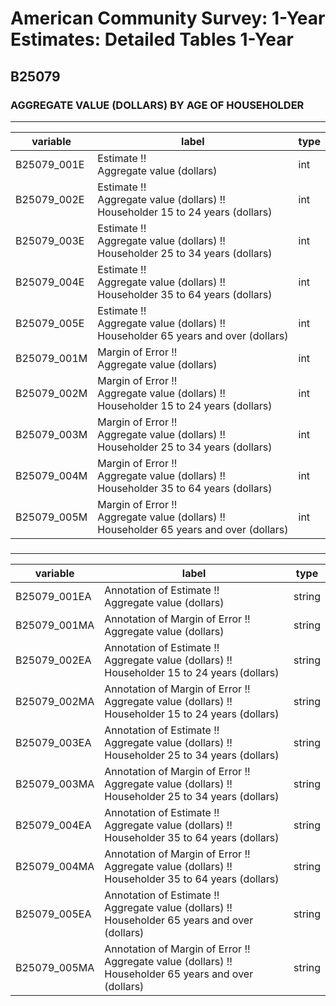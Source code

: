 # American Community Survey: 1-Year Estimates: Detailed Tables 1-Year

## B25079

### AGGREGATE VALUE (DOLLARS) BY AGE OF HOUSEHOLDER

___

| variable | label | type |
| ----- | ----- | ----- |
| B25079_001E | Estimate !!<br>Aggregate value (dollars) | int |
| B25079_002E | Estimate !!<br>Aggregate value (dollars) !!<br>Householder 15 to 24 years (dollars) | int |
| B25079_003E | Estimate !!<br>Aggregate value (dollars) !!<br>Householder 25 to 34 years (dollars) | int |
| B25079_004E | Estimate !!<br>Aggregate value (dollars) !!<br>Householder 35 to 64 years (dollars) | int |
| B25079_005E | Estimate !!<br>Aggregate value (dollars) !!<br>Householder 65 years and over (dollars) | int |
| B25079_001M | Margin of Error !!<br>Aggregate value (dollars) | int |
| B25079_002M | Margin of Error !!<br>Aggregate value (dollars) !!<br>Householder 15 to 24 years (dollars) | int |
| B25079_003M | Margin of Error !!<br>Aggregate value (dollars) !!<br>Householder 25 to 34 years (dollars) | int |
| B25079_004M | Margin of Error !!<br>Aggregate value (dollars) !!<br>Householder 35 to 64 years (dollars) | int |
| B25079_005M | Margin of Error !!<br>Aggregate value (dollars) !!<br>Householder 65 years and over (dollars) | int |
### 

___

| variable | label | type |
| ----- | ----- | ----- |
| B25079_001EA | Annotation of Estimate !!<br>Aggregate value (dollars) | string |
| B25079_001MA | Annotation of Margin of Error !!<br>Aggregate value (dollars) | string |
| B25079_002EA | Annotation of Estimate !!<br>Aggregate value (dollars) !!<br>Householder 15 to 24 years (dollars) | string |
| B25079_002MA | Annotation of Margin of Error !!<br>Aggregate value (dollars) !!<br>Householder 15 to 24 years (dollars) | string |
| B25079_003EA | Annotation of Estimate !!<br>Aggregate value (dollars) !!<br>Householder 25 to 34 years (dollars) | string |
| B25079_003MA | Annotation of Margin of Error !!<br>Aggregate value (dollars) !!<br>Householder 25 to 34 years (dollars) | string |
| B25079_004EA | Annotation of Estimate !!<br>Aggregate value (dollars) !!<br>Householder 35 to 64 years (dollars) | string |
| B25079_004MA | Annotation of Margin of Error !!<br>Aggregate value (dollars) !!<br>Householder 35 to 64 years (dollars) | string |
| B25079_005EA | Annotation of Estimate !!<br>Aggregate value (dollars) !!<br>Householder 65 years and over (dollars) | string |
| B25079_005MA | Annotation of Margin of Error !!<br>Aggregate value (dollars) !!<br>Householder 65 years and over (dollars) | string |

